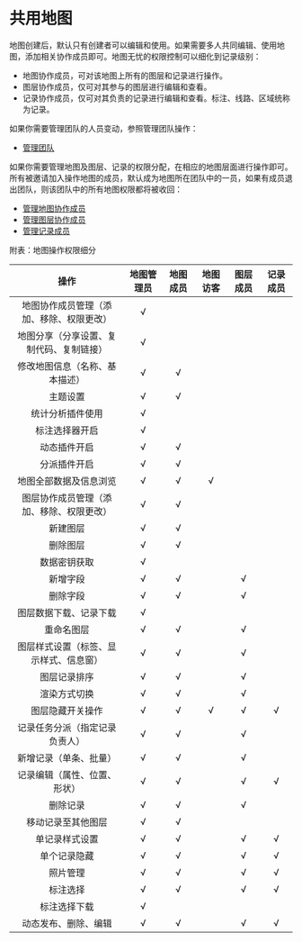 # 共用地图
地图创建后，默认只有创建者可以编辑和使用。如果需要多人共同编辑、使用地图，添加相关协作成员即可。地图无忧的权限控制可以细化到记录级别：
- 地图协作成员，可对该地图上所有的图层和记录进行操作。
- 图层协作成员，仅可对其参与的图层进行编辑和查看。
- 记录协作成员，仅可对其负责的记录进行编辑和查看。标注、线路、区域统称为记录。

如果你需要管理团队的人员变动，参照管理团队操作：

- [管理团队](/team-setting.html)

如果你需要管理地图及图层、记录的权限分配，在相应的地图层面进行操作即可。所有被邀请加入操作地图的成员，默认成为地图所在团队中的一员，如果有成员退出团队，则该团队中的所有地图权限都将被收回：

- [管理地图协作成员](/map-member-invite.html) 
- [管理图层协作成员](/layer-member-invite.html) 
- [管理记录成员](/feature-member-invite.html)


附表：地图操作权限细分

|操作 | 地图管理员 | 地图成员 |  地图访客|  图层成员|  记录成员
|:---:|:---:|:---:|:---:|:---:|:---:|
|地图协作成员管理（添加、移除、权限更改）|√| | | | |
|地图分享（分享设置、复制代码、复制链接）|√| | | | |
|修改地图信息（名称、基本描述）|√| √| | | |
|主题设置|√| √| | | |
|统计分析插件使用|√|| | | |
|标注选择器开启|√||	 | | |
|动态插件开启|√|√ | | | |
|分派插件开启|√|√ | | | |
|地图全部数据及信息浏览|√| √|√|| |
|图层协作成员管理（添加、移除、权限更改）|√|√ | | | |
|新建图层|√| √| | | |
|删除图层|√|√ | | | |
|数据密钥获取|√|| | | |
|新增字段|√|√ | |√| |
|删除字段|√| √| |√| |
|图层数据下载、记录下载|√||	| | |
|重命名图层|√|√ | |√| |
|图层样式设置（标签、显示样式、信息窗）|√|√ | |√| |
|图层记录排序|√| √| |√| |
|渲染方式切换|√| √| |√| |
|图层隐藏开关操作|√|√ |√|√|√|
|记录任务分派（指定记录负责人）|√| √| |√| |
|新增记录（单条、批量）|√| √| |√| |
|记录编辑（属性、位置、形状）|√|√ | |√| √|
|删除记录|√|√ | |√| |
|移动记录至其他图层|√|√ | || |
|单记录样式设置|√|√ | |√|√ |
|单个记录隐藏|√|√ | |√|√ |
|照片管理|√|√| |√| √|
|标注选择|√| √| |√|√ |
|标注选择下载|√|| || |
|动态发布、删除、编辑|√| √| |√| √|



